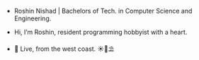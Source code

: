 - Roshin Nishad | Bachelors of Tech. in Computer Science and Engineering.

- Hi, I’m Roshin, resident programming hobbyist with a heart.
- 🔴 Live, from the west coast. ☀️🌴⛱️

<!---
GetPsyched6/GetPsyched6 is a ✨ special ✨ repository because its `README.md` (this file) appears on your GitHub profile.
You can click the Preview link to take a look at your changes.
--->
